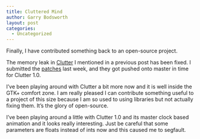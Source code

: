 ```yaml
---
title: Cluttered Mind
author: Garry Bodsworth
layout: post
categories:
  - Uncategorized
---
```

Finally, I have contributed something back to an open-source project.

The memory leak in [Clutter][1] I mentioned in a previous post has been fixed. I submitted the [patches][2] last week, and they got pushed onto master in time for Clutter 1.0.

I&#8217;ve been playing around with Clutter a bit more now and it is well inside the GTK+ comfort zone. I am really pleased I can contribute something useful to a project of this size because I am so used to using libraries but not actually fixing them. It&#8217;s the glory of open-source.

I&#8217;ve been playing around a little with Clutter 1.0 and its master clock based animation and it looks really interesting. Just be careful that some parameters are floats instead of ints now and this caused me to segfault.

 [1]: http://www.clutter-project.org
 [2]: http://bugzilla.openedhand.com/show_bug.cgi?id=1640